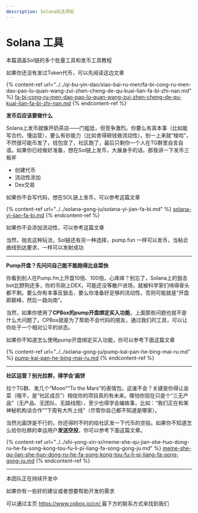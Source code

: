 ```yaml
---
description: Solana玩法须知
---
```


# Solana 工具

本篇涵盖Sol链的多个批量工具和发币工具教程

如果你还没有发过Token代币，可以先阅读这边文章

{% content-ref url="../../qi-bu-yin-dao/xiao-bai-ru-men/fa-bi-cong-ru-men-dao-pao-lu-quan-wang-zui-zhen-cheng-de-qu-kuai-lian-fa-bi-zhi-nan.md" %}
[fa-bi-cong-ru-men-dao-pao-lu-quan-wang-zui-zhen-cheng-de-qu-kuai-lian-fa-bi-zhi-nan.md](../../qi-bu-yin-dao/xiao-bai-ru-men/fa-bi-cong-ru-men-dao-pao-lu-quan-wang-zui-zhen-cheng-de-qu-kuai-lian-fa-bi-zhi-nan.md)
{% endcontent-ref %}

**发币后应该要做什么**

Solana上发币就像开奶茶店——门槛低，但竞争激烈。你要么有真本事（比如能写合约、懂运营），要么有钞能力（比如舍得砸钱做流动性）。别一上来就“梭哈”，不然很可能币发了，钱包空了，社区跑了，最后只剩你一个人在TG群里自言自语。如果你已经做好准备，想在Sol链上发币，大展身手的话。那我讲一下发币三板斧

* 创建代币
* 流动性添加
* Dex交易

如果你不会写代码，想在SOL链上发币，可以参考这篇文章

{% content-ref url="../../solana-gong-ju/solana-yi-jian-fa-bi.md" %}
[solana-yi-jian-fa-bi.md](../../solana-gong-ju/solana-yi-jian-fa-bi.md)
{% endcontent-ref %}

如果你不会添加流动性，可以参考这篇文章

当然，抛去这种玩法，Sol链还有另一种选择，pump.fun 一样可以发币，当粘合曲线到达要求，一样可以发射成功

***

**Pump开盘？先问问自己能不能跑得比韭菜快**

你看到别人在Pump.fm上开盘10倍、100倍，心痒痒？别忘了，Solana上的狙击bot比野狗还多，你的币刚上DEX，可能还没等散户进场，就被科学家们啃得骨头都不剩。要么你有本事反狙击，要么你准备好足够的流动性，否则可能就是“开盘即巅峰，然后一路向南”。

当然，如果你使用了**CPBox的pump开盘绑定买入功能**，上面那些问题也就不是什么大问题了。CPBox就是为了帮助不会代码的朋友，通过我们的工具，可以让你处于一个相对公平的状态。

如果你不知道怎么使用pump开盘绑定买入功能，你可以参考下面这篇文章

{% content-ref url="../../solana-gong-ju/pump-kai-pan-he-bing-mai-ru.md" %}
[pump-kai-pan-he-bing-mai-ru.md](../../solana-gong-ju/pump-kai-pan-he-bing-mai-ru.md)
{% endcontent-ref %}

***

**社区运营？别光拉群，得学会‘画饼**

拉个TG群、发几个“Moon”“To the Mars”的表情包，这谁不会？关键是你得让韭菜（哦不，是“社区成员”）相信你的项目真的有未来。哪怕你现在只是个“三无产品”（无产品、无团队、无路线图），至少也得学会编故事，比如：“我们正在和某神秘机构谈合作”“下周有大所上线”（尽管你自己都不知道是哪家）。

当然光画饼是不行的，你还得时不时的给社区发一下代币的空投。如果你不知道怎么给你社群的幸运用户**发送空投**，你可以参考下面这篇文章。

{% content-ref url="../../shi-yong-xin-xi/meme-she-qu-jian-she-huo-dong-ru-he-fa-song-kong-tou-fu-li-pi-liang-fa-song-gong-ju.md" %}
[meme-she-qu-jian-she-huo-dong-ru-he-fa-song-kong-tou-fu-li-pi-liang-fa-song-gong-ju.md](../../shi-yong-xin-xi/meme-she-qu-jian-she-huo-dong-ru-he-fa-song-kong-tou-fu-li-pi-liang-fa-song-gong-ju.md)
{% endcontent-ref %}

***

本团队正在持续开发中

如果你有一些好的建议或者想要帮助开发的需求

可以通过主页 [https://www.cpbox.io/cn/ ](https://www.cpbox.io/cn/)最下方的联系方式来找到我们
